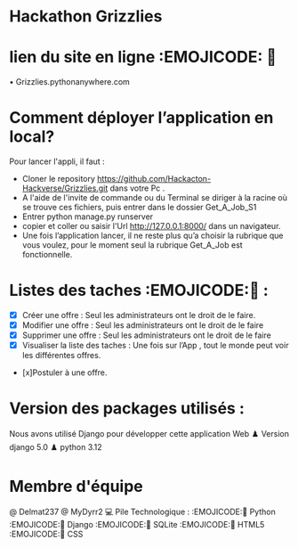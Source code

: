 # Hackathon Grizzlies
# lien du site en ligne 	:EMOJICODE: :pushpin:
•	Grizzlies.pythonanywhere.com

# Comment déployer l’application en local?
Pour lancer l'appli, il faut :

- 	Cloner le repository https://github.com/Hackacton-Hackverse/Grizzlies.git dans votre Pc .
- 	A l'aide de l'invite de commande ou du Terminal se diriger à la racine où se trouve ces fichiers, puis entrer dans le dossier Get_A_Job_S1
- 	Entrer python manage.py runserver
- 	copier et coller ou saisir l'Url http://127.0.0.1:8000/ dans un navigateur.
- 	Une fois l’application lancer, il ne reste plus qu’a choisir la rubrique que vous voulez, pour le moment seul la rubrique Get_A_Job est fonctionnelle.

# Listes des taches 	:EMOJICODE::receipt: :
- [x] Créer une offre : Seul les administrateurs ont le droit de le faire.
- [x] Modifier une offre : Seul les administrateurs ont le droit de le faire
- [x] Supprimer une offre : Seul les administrateurs ont le droit de le faire
- [x] Visualiser la liste des taches : Une fois sur l’App , tout le monde peut voir les différentes offres.
- [x]Postuler à une offre.

# Version des packages utilisés :
Nous avons utilisé Django pour développer cette application Web 
	:chess_pawn: Version django 5.0
	:chess_pawn: python 3.12

# Membre d'équipe
@ Delmat237 @ MyDyrr2
💻 Pile Technologique :
	:EMOJICODE::moyai: Python 
 	:EMOJICODE::moyai: Django 
  	:EMOJICODE::moyai: SQLite 
   	:EMOJICODE::moyai: HTML5 
    :EMOJICODE::moyai: CSS

